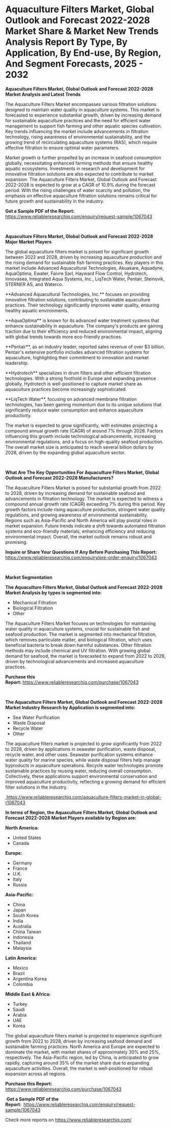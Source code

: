 <p><h1>Aquaculture Filters Market, Global Outlook and Forecast 2022-2028 Market Share & Market New Trends Analysis Report By Type, By Application, By End-use, By Region, And Segment Forecasts, 2025 - 2032</h1></p><p><strong>Aquaculture Filters Market, Global Outlook and Forecast 2022-2028 Market Analysis and Latest Trends</strong></p>
<p><p>The Aquaculture Filters Market encompasses various filtration solutions designed to maintain water quality in aquaculture systems. This market is forecasted to experience substantial growth, driven by increasing demand for sustainable aquaculture practices and the need for efficient water management to support fish farming and other aquatic species cultivation. Key trends influencing the market include advancements in filtration technology, rising awareness of environmental sustainability, and the growing trend of recirculating aquaculture systems (RAS), which require effective filtration to ensure optimal water parameters.</p><p>Market growth is further propelled by an increase in seafood consumption globally, necessitating enhanced farming methods that ensure healthy aquatic ecosystems. Investments in research and development for innovative filtration solutions are also expected to contribute to market expansion. The Aquaculture Filters Market, Global Outlook and Forecast 2022-2028 is expected to grow at a CAGR of 10.9% during the forecast period. With the rising challenges of water scarcity and pollution, the emphasis on effective aquaculture filtration solutions remains critical for future growth and sustainability in the industry.</p></p>
<p><strong>Get a Sample PDF of the Report:&nbsp;</strong> <a href="https://www.reliableresearchiq.com/enquiry/request-sample/1067043?utm_campaign=2268&utm_medium=2&utm_source=Github&utm_content=ia&utm_term=21032025&utm_id=aquaculture-filters-market-global-outlook-and-forecast-2022-2028">https://www.reliableresearchiq.com/enquiry/request-sample/1067043</a></p>
<p>&nbsp;</p>
<p><strong>Aquaculture Filters Market, Global Outlook and Forecast 2022-2028 Major Market Players</strong></p>
<p><p>The global aquaculture filters market is poised for significant growth between 2022 and 2028, driven by increasing aquaculture production and the rising demand for sustainable fish farming practices. Key players in this market include Advanced Aquacultural Technologies, Akuakare, Aquadyne, AquaOptima, Ewater, Faivre Sarl, Hayward Flow Control, Hydrotech, Innovasea, Integrated Aqua Systems, Inc., LiqTech Water, Pentair, Steinsvik, STERNER AS, and Waterco.</p><p>**Advanced Aquacultural Technologies, Inc.** focuses on providing innovative filtration solutions, contributing to sustainable aquaculture practices. Their technology significantly improves water quality, ensuring healthy aquatic environments.</p><p>**AquaOptima** is known for its advanced water treatment systems that enhance sustainability in aquaculture. The company's products are gaining traction due to their efficiency and reduced environmental impact, aligning with global trends towards more eco-friendly practices.</p><p>**Pentair**, as an industry leader, reported sales revenue of over $3 billion. Pentair's extensive portfolio includes advanced filtration systems for aquaculture, highlighting their commitment to innovation and market leadership.</p><p>**Hydrotech** specializes in drum filters and other efficient filtration technologies. With a strong foothold in Europe and expanding presence globally, Hydrotech is well-positioned to capture market share as aquaculture practices become increasingly sophisticated.</p><p>**LiqTech Water**, focusing on advanced membrane filtration technologies, has been gaining momentum due to its unique solutions that significantly reduce water consumption and enhance aquaculture productivity.</p><p>The market is expected to grow significantly, with estimates projecting a compound annual growth rate (CAGR) of around 7% through 2028. Factors influencing this growth include technological advancements, increasing environmental regulations, and a focus on high-quality seafood production. The overall market size is anticipated to reach several billion dollars by 2028, driven by the expanding global aquaculture sector.</p></p>
<p>&nbsp;</p>
<p><strong>What Are The Key Opportunities For Aquaculture Filters Market, Global Outlook and Forecast 2022-2028 Manufacturers?</strong></p>
<p><p>The Aquaculture Filters Market is poised for substantial growth from 2022 to 2028, driven by increasing demand for sustainable seafood and advancements in filtration technology. The market is expected to witness a compound annual growth rate (CAGR) exceeding 7% during this period. Key growth factors include rising aquaculture production, stringent water quality regulations, and growing awareness of environmental sustainability. Regions such as Asia-Pacific and North America will play pivotal roles in market expansion. Future trends indicate a shift towards automated filtration systems and eco-friendly materials, enhancing efficiency and reducing environmental impact. Overall, the market outlook remains robust and promising.</p></p>
<p><strong>Inquire or Share Your Questions If Any Before Purchasing This Report:</strong> <a href="https://www.reliableresearchiq.com/enquiry/pre-order-enquiry/1067043?utm_campaign=2268&utm_medium=2&utm_source=Github&utm_content=ia&utm_term=21032025&utm_id=aquaculture-filters-market-global-outlook-and-forecast-2022-2028">https://www.reliableresearchiq.com/enquiry/pre-order-enquiry/1067043</a></p>
<p>&nbsp;</p>
<p><strong>Market Segmentation</strong></p>
<p><strong>The Aquaculture Filters Market, Global Outlook and Forecast 2022-2028 Market Analysis by types is segmented into:</strong></p>
<p><ul><li>Mechanical Filtration</li><li>Biological Filtration</li><li>Other</li></ul></p>
<p><p>The Aquaculture Filters Market focuses on technologies for maintaining water quality in aquaculture systems, crucial for sustainable fish and seafood production. The market is segmented into mechanical filtration, which removes particulate matter, and biological filtration, which uses beneficial bacteria to break down harmful substances. Other filtration methods may include chemical and UV filtration. With growing global demand for seafood, the market is forecasted to expand from 2022 to 2028, driven by technological advancements and increased aquaculture practices.</p></p>
<p><strong>Purchase this Report:&nbsp;</strong><a href="https://www.reliableresearchiq.com/purchase/1067043?utm_campaign=2268&utm_medium=2&utm_source=Github&utm_content=ia&utm_term=21032025&utm_id=aquaculture-filters-market-global-outlook-and-forecast-2022-2028">https://www.reliableresearchiq.com/purchase/1067043</a></p>
<p>&nbsp;</p>
<p><strong>The Aquaculture Filters Market, Global Outlook and Forecast 2022-2028 Market Industry Research by Application is segmented into:</strong></p>
<p><ul><li>Sea Water Purification</li><li>Waste Disposal</li><li>Recycle Water</li><li>Other</li></ul></p>
<p><p>The aquaculture filters market is projected to grow significantly from 2022 to 2028, driven by applications in seawater purification, waste disposal, recycle water, and other uses. Seawater purification systems enhance water quality for marine species, while waste disposal filters help manage byproducts in aquaculture operations. Recycle water technologies promote sustainable practices by reusing water, reducing overall consumption. Collectively, these applications support environmental conservation and improved aquaculture productivity, reflecting a growing demand for efficient filter solutions in the industry.</p></p>
<p><a href="https://www.reliableresearchiq.com/aquaculture-filters-market-in-global-r1067043?utm_campaign=2268&utm_medium=2&utm_source=Github&utm_content=ia&utm_term=21032025&utm_id=aquaculture-filters-market-global-outlook-and-forecast-2022-2028">&nbsp;https://www.reliableresearchiq.com/aquaculture-filters-market-in-global-r1067043</a></p>
<p><strong>In terms of Region, the Aquaculture Filters Market, Global Outlook and Forecast 2022-2028 Market Players available by Region are:</strong></p>
<p>
    <p> <strong> North America: </strong>
        <ul>
            <li>United States</li>
            <li>Canada</li>
        </ul>
        </p> 
    <p> <strong> Europe: </strong>
        <ul>
            <li>Germany</li>
            <li>France</li>
            <li>U.K.</li>
            <li>Italy</li>
            <li>Russia</li>
        </ul>
        </p> 
    <p> <strong> Asia-Pacific: </strong>
        <ul>
            <li>China</li>
            <li>Japan</li>
            <li>South Korea</li>
            <li>India</li>
            <li>Australia</li>
            <li>China Taiwan</li>
            <li>Indonesia</li>
            <li>Thailand</li>
            <li>Malaysia</li>
        </ul>
        </p> 
    <p> <strong> Latin America: </strong>
        <ul>
            <li>Mexico</li>
            <li>Brazil</li>
            <li>Argentina Korea</li>
            <li>Colombia</li>
        </ul>
        </p> 
    <p> <strong> Middle East & Africa: </strong>
        <ul>
            <li>Turkey</li>
            <li>Saudi</li>
            <li>Arabia</li>
            <li>UAE</li>
            <li>Korea</li>
        </ul>
    </p>
    </p>
<p><p>The global aquaculture filters market is projected to experience significant growth from 2022 to 2028, driven by increasing seafood demand and sustainable farming practices. North America and Europe are expected to dominate the market, with market shares of approximately 30% and 25%, respectively. The Asia-Pacific region, led by China, is anticipated to grow rapidly, capturing around 35% of the market share due to expanding aquaculture activities. Overall, the market is well-positioned for robust expansion across all regions.</p></p>
<p><strong>Purchase this Report: </strong><a href="https://www.reliableresearchiq.com/purchase/1067043?utm_campaign=2268&utm_medium=2&utm_source=Github&utm_content=ia&utm_term=21032025&utm_id=aquaculture-filters-market-global-outlook-and-forecast-2022-2028">https://www.reliableresearchiq.com/purchase/1067043</a></p>
<p>&nbsp;<strong>Get a Sample PDF of the Report:&nbsp;&nbsp;</strong><a href="https://www.reliableresearchiq.com/enquiry/request-sample/1067043?utm_campaign=2268&utm_medium=2&utm_source=Github&utm_content=ia&utm_term=21032025&utm_id=aquaculture-filters-market-global-outlook-and-forecast-2022-2028">https://www.reliableresearchiq.com/enquiry/request-sample/1067043</a></p>
<p><strong></strong></p>
<p>Check more reports on <a href="https://www.reliableresearchiq.com/?utm_campaign=2268&utm_medium=2&utm_source=Github&utm_content=ia&utm_term=21032025&utm_id=aquaculture-filters-market-global-outlook-and-forecast-2022-2028">https://www.reliableresearchiq.com/</a></p>